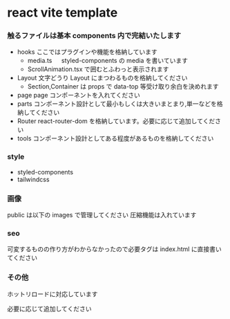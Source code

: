 # react vite template

### 触るファイルは基本 components 内で完結いたします

- hooks ここではプラグインや機能を格納しています
  - media.ts 　 styled-components の media を書いています
  - ScrollAnimation.tsx で囲むとふわっと表示されます
- Layout 文字どうり Layout にまつわるものを格納してください
  - Section,Container は props で data-top 等受け取り余白を決めれます
- page page コンポーネントを入れてください
- parts コンポーネント設計として最小もしくは大きいまとまり,単一などを格納してください
- Router react-router-dom を格納しています。必要に応じて追加してください
- tools コンポーネント設計としてある程度があるものを格納してください

### style

- styled-components
- tailwindcss

### 画像

public は以下の images で管理してください
圧縮機能は入れています

### seo

可変するものの作り方がわからなかったので必要タグは index.html に直接書いてください

### その他

ホットリロードに対応しています

必要に応じて追加してください
